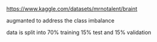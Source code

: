 https://www.kaggle.com/datasets/mrnotalent/braint

augmanted to address the class imbalance

data is split into 70% training 15% test and 15% validation